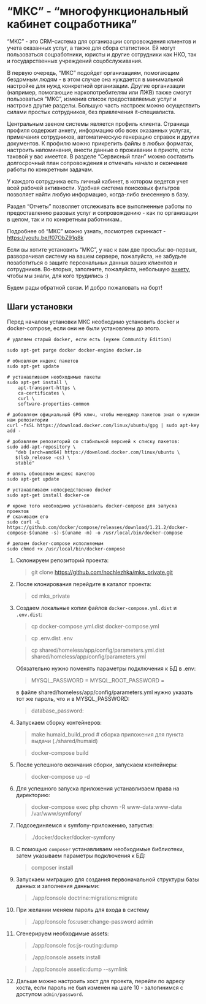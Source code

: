 # “МКС” - “многофункциональный кабинет соцработника”

“МКС” - это CRM-система для организации сопровождения клиентов и учета оказанных услуг, а также для сбора статистики. Ей могут пользоваться соцработники, юристы и другие сотрудники как НКО, так и государственных учреждений соцобслуживания.

В первую очередь, “МКС” подойдет организациям, помогающим бездомным людям - в этом случае она нуждается в минимальной настройке для нужд конкретной организации. Другие организации (например, помогающие наркопотребителям или ЛЖВ) также смогут пользоваться “МКС”, изменив список предоставляемых услуг и настроив другие разделы. Большую часть настроек можно осуществить силами простых сотрудников, без привлечения it-специалиста.

Центральным звеном системы является профиль клиента. Страница профиля  содержит анкету, информацию обо всех оказанных услугах, примечания сотрудников, автоматическую генерацию справок и других документов. К профилю можно прикрепить файлы в любых форматах, настроить напоминания, внести данные о проживании в приюте, если таковой у вас имеется. В разделе “Сервисный план” можно составить долгосрочный план сопровождения и отмечать начало и окончание работы по конкретным задачам.

У каждого сотрудника есть личный кабинет, в котором ведется учет всей рабочей активности. Удобная система поисковых фильтров позволяет найти любую информацию, когда-либо внесенную в базу.

Раздел “Отчеты” позволяет отслеживать все выполненные работы по предоставлению разовых услуг и сопровождению - как по организации в целом, так и по конкретным работникам..

Подробнее об “МКС” можно узнать, посмотрев скринкаст - https://youtu.be/f07ObZ91q8k

Если вы хотите установить “МКС”, у нас к вам две просьбы: во-первых, разворачивая систему на вашем сервере, пожалуйста, не забудьте позаботиться о защите персональных данных ваших клиентов и сотрудников. Во-вторых, заполните, пожалуйста, небольшую [анкету](https://goo.gl/forms/YjhAaqSaxAvxMKoE3), чтобы мы знали, для кого трудились :)

Будем рады обратной связи. И добро пожаловать на борт!

## Шаги установки

Перед началом установки МКС необходимо установить docker и docker-compose, если они не были установлены до этого.

``` shell
# удаляем старый docker, если есть (нужен Community Edition)

sudo apt-get purge docker docker-engine docker.io

# обновляем индекс пакетов
sudo apt-get update

# устанавливаем необходимые пакеты
sudo apt-get install \
    apt-transport-https \
    ca-certificates \
    curl \
    software-properties-common

# добавляем официальный GPG ключ, чтобы менеджер пакетов знал о нужном нам репозитории
curl -fsSL https://download.docker.com/linux/ubuntu/gpg | sudo apt-key add -

# добавляем репозиторий со стабильной версией к списку пакетов:
sudo add-apt-repository \
   "deb [arch=amd64] https://download.docker.com/linux/ubuntu \
   $(lsb_release -cs) \
   stable"

# опять обновляем индекс пакетов
sudo apt-get update

# устанавливаем непосредственно docker
sudo apt-get install docker-ce

# кроме того необходимо установаить docker-compose для запуска проектов
# скачиваем его
sudo curl -L https://github.com/docker/compose/releases/download/1.21.2/docker-compose-$(uname -s)-$(uname -m) -o /usr/local/bin/docker-compose

# делаем docker-compose исполняемым
sudo chmod +x /usr/local/bin/docker-compose

```

1. Склонируем репозиторий проекта:

    > git clone https://github.com/nochlezhka/mks_private.git

2. После клонирования перейдите в каталог проекта:

    > cd mks_private

3. Создаем локальные копии файлов `docker-compose.yml.dist` и `.env.dist`:

    > cp docker-compose.yml.dist docker-compose.yml

    > cp .env.dist .env

    > cp shared/homeless/app/config/parameters.yml.dist shared/homeless/app/config/parameters.yml

    Обязательно нужно поменять параметры подключения к БД в .env:

    > MYSQL_PASSWORD =
    > MYSQL_ROOT_PASSWORD =

    в файле shared/homeless/app/config/parameters.yml нужно указать тот же пароль, что и в MYSQL_PASSWORD:

    > database_password:

4. Запускаем сборку контейнеров:

    > make humaid_build_prod # сборка приложения для пункта выдачи (./shared/humaid)

    > docker-compose build

5. После успешного окончания сборки, запускаем контейнеры:

    > docker-compose up -d

6. Для успешного запуска приложения устанавливаем права на директорию:

    > docker-compose exec php chown -R www-data:www-data /var/www/symfony/

7. Подсоединяемся к symfony-приложению, запустив:

    > ./docker/docker/docker-symfony

8. С помощью `composer` устанавливаем необходимые библиотеки, затем указываем параметры подключения к БД:

    > composer install

9.  Запускаем миграцию для создания первоначальной структуры базы данных и заполнения данными:

    > ./app/console doctrine:migrations:migrate

10. При желании меняем пароль для входа в систему

    > ./app/console fos:user:change-password admin

11. Сгенерируем необходимые assets:

    > ./app/console fos:js-routing:dump

    > ./app/console assets:install

    > ./app/console assetic:dump --symlink

12. Дальше можно настроить хост для проекта, перейти по адресу хоста, если пароль не был изменен на шаге 10 - залогинимся с доступом `admin/password`.
